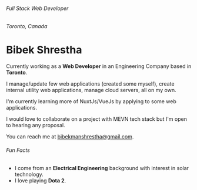 ###### Full Stack Web Developer
###### Toronto, Canada
# Bibek Shrestha

Currently working as a **Web Developer** in an Engineering Company based in **Toronto**.

I manage/update few web applications (created some myself), create internal utility web applications, manage cloud servers, all on my own.

I'm currently learning more of NuxtJs/VueJs by applying to some web applications.

I would love to collaborate on a project with MEVN tech stack but I'm open to hearing any proposal.

You can reach me at [bibekmanshrestha@gmail.com](mailto:bibekmanshrestha@gmail.com).

###### Fun Facts
- I come from an **Electrical Engineering** background with interest in solar technology.
- I love playing **Dota 2**.

<!--
**BibekStha/bibekstha** is a ✨ _special_ ✨ repository because its `README.md` (this file) appears on your GitHub profile.

Here are some ideas to get you started:

- 🔭 I’m currently working on ...
- 🌱 I’m currently learning ...
- 👯 I’m looking to collaborate on ...
- 🤔 I’m looking for help with ...
- 💬 Ask me about ...
- 📫 How to reach me: ...
- 😄 Pronouns: ...
- ⚡ Fun fact: ...
-->
